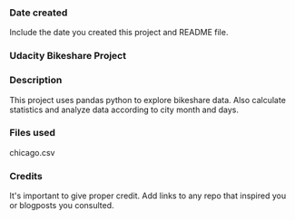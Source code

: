 ### Date created
Include the date you created this project and README file.

### Udacity Bikeshare Project

### Description
This project uses pandas python to explore bikeshare data. Also calculate statistics and analyze data according to city month and days. 

### Files used
chicago.csv

### Credits
It's important to give proper credit. Add links to any repo that inspired you or blogposts you consulted.

